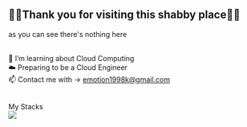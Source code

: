 ## 🙇‍♂️Thank you for visiting this shabby place🙇‍♂️<br/>
as you can see there's nothing here<br/><br/>

🌱 I’m learning about Cloud Computing<br/>
☁️ Preparing to be a Cloud Engineer<br/>
📫 Contact me with → emotion1998k@gmail.com<br/><br/>

My Stacks<br/>
<img src="https://img.shields.io/badge/AWS-232F3E?style=for-the-badge&logo=Amazon&logoColor=white"/> 
